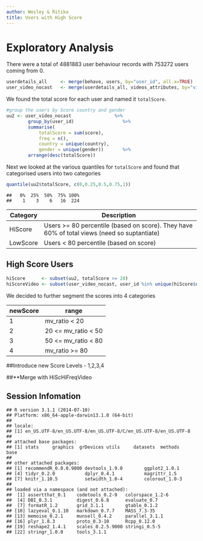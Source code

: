 ```yaml
---
author: Wesley & Ritika
title: Users with High Score
---
```




# Exploratory Analysis

There were a total of 4881883 user behaviour records with 753272 users coming from 
0.


```r
userdetails_all     <- merge(behave, users, by="user_id", all.x=TRUE)
user_video_nocast   <- merge(userdetails_all, videos_attributes, by="video_id", all.x=TRUE)
```

We found the total score for each user and named it `totalScore`.


```r
#group the users by Score country and gender
uu2 <- user_video_nocast                %>%
        group_by(user_id)                  %>%
        summarise(
            totalScore = sum(score),
            freq = n(),
            country = unique(country),
            gender = unique(gender))       %>%
        arrange(desc(totalScore))
```

Next we looked at the various quantiles for `totalScore` and found that categorised users into two categories


```r
quantile(uu2$totalScore, c(0,0.25,0.5,0.75,1))
```

```
##   0%  25%  50%  75% 100% 
##    1    3    6   16  224
```

| Category | Description                                                                                  |
| ---      | ---                                                                                          |
| HiScore  | Users >= 80 percentile (based on score). They have 60% of total views (need so suptantiate) |
| LowScore | Users < 80 percentile (based on score)                                                       |


## High Score Users


```r
hiScore      <- subset(uu2, totalScore >= 20)
hiScoreVideo <- subset(user_video_nocast, user_id %in% unique(hiScore$user_id))
```

We decided to further segment the scores into 4 categories

| newScore | range               |
| ---      | ---                 |
| 1        | mv_ratio < 20       |
| 2        | 20 <= mv_ratio < 50 |
| 3        | 50 <= mv_ratio < 80 |
| 4        | mv_ratio >= 80 |



##Introduce new Score Levels - 1,2,3,4

##**Merge with HiScHiFreqVideo

## Session Infomation


```
## R version 3.1.1 (2014-07-10)
## Platform: x86_64-apple-darwin13.1.0 (64-bit)
## 
## locale:
## [1] en_US.UTF-8/en_US.UTF-8/en_US.UTF-8/C/en_US.UTF-8/en_US.UTF-8
## 
## attached base packages:
## [1] stats     graphics  grDevices utils     datasets  methods   base     
## 
## other attached packages:
## [1] recommendR_0.0.0.9000 devtools_1.9.0        ggplot2_1.0.1        
## [4] tidyr_0.2.0           dplyr_0.4.1           magrittr_1.5         
## [7] knitr_1.10.5          setwidth_1.0-4        colorout_1.0-3       
## 
## loaded via a namespace (and not attached):
##  [1] assertthat_0.1    codetools_0.2-9   colorspace_1.2-6 
##  [4] DBI_0.3.1         digest_0.6.8      evaluate_0.7     
##  [7] formatR_1.2       grid_3.1.1        gtable_0.1.2     
## [10] lazyeval_0.1.10   markdown_0.7.7    MASS_7.3-35      
## [13] memoise_0.2.1     munsell_0.4.2     parallel_3.1.1   
## [16] plyr_1.8.3        proto_0.3-10      Rcpp_0.12.0      
## [19] reshape2_1.4.1    scales_0.2.5.9000 stringi_0.5-5    
## [22] stringr_1.0.0     tools_3.1.1
```
